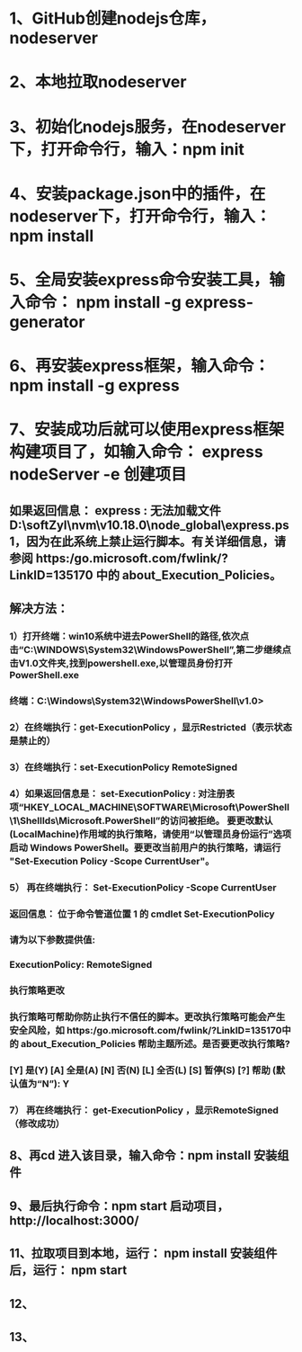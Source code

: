 # 1、GitHub创建nodejs仓库，nodeserver
# 2、本地拉取nodeserver
# 3、初始化nodejs服务，在nodeserver下，打开命令行，输入：npm init
# 4、安装package.json中的插件，在nodeserver下，打开命令行，输入：npm install
# 5、全局安装express命令安装工具，输入命令： npm install -g express-generator
# 6、再安装express框架，输入命令： npm install -g express
# 7、安装成功后就可以使用express框架构建项目了，如输入命令： express nodeServer -e 创建项目
  ## 如果返回信息： express : 无法加载文件 D:\softZyl\nvm\v10.18.0\node_global\express.ps1，因为在此系统上禁止运行脚本。有关详细信息，请参阅 https:/go.microsoft.com/fwlink/?LinkID=135170 中的 about_Execution_Policies。
  ## 解决方法：
  ### 1）打开终端：win10系统中进去PowerShell的路径,依次点击“C:\WINDOWS\System32\WindowsPowerShell”,第二步继续点击V1.0文件夹,找到powershell.exe,以管理员身份打开PowerShell.exe
  ### 终端：C:\Windows\System32\WindowsPowerShell\v1.0>
  ### 2）在终端执行：get-ExecutionPolicy   ，显示Restricted（表示状态是禁止的）
  ### 3）在终端执行：set-ExecutionPolicy RemoteSigned
  ### 4）如果返回信息是： set-ExecutionPolicy : 对注册表项“HKEY_LOCAL_MACHINE\SOFTWARE\Microsoft\PowerShell\1\ShellIds\Microsoft.PowerShell”的访问被拒绝。 要更改默认(LocalMachine)作用域的执行策略，请使用“以管理员身份运行”选项启动 Windows PowerShell。要更改当前用户的执行策略，请运行 "Set-Execution Policy -Scope CurrentUser"。
  ### 5） 再在终端执行： Set-ExecutionPolicy -Scope CurrentUser
  ### 返回信息： 位于命令管道位置 1 的 cmdlet Set-ExecutionPolicy
  ###           请为以下参数提供值:
  ###           ExecutionPolicy: RemoteSigned
  ###           执行策略更改
  ###           执行策略可帮助你防止执行不信任的脚本。更改执行策略可能会产生安全风险，如 https:/go.microsoft.com/fwlink/?LinkID=135170中的 about_Execution_Policies 帮助主题所述。是否要更改执行策略?
  ###           [Y] 是(Y)  [A] 全是(A)  [N] 否(N)  [L] 全否(L)  [S] 暂停(S)  [?] 帮助 (默认值为“N”): Y
  ### 7） 再在终端执行： get-ExecutionPolicy   ，显示RemoteSigned（修改成功）
## 8、再cd 进入该目录，输入命令：npm install 安装组件
## 9、最后执行命令：npm start 启动项目，http://localhost:3000/
## 
## 11、拉取项目到本地，运行： npm install 安装组件后，运行： npm start
## 12、
## 13、

